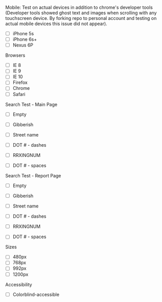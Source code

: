 
Mobile: Test on actual devices in addition to chrome's developer tools (Developer tools showed ghost text and images when scrolling with any touchscreen device. By forking repo to personal account and testing on actual mobile devices this issue did not appear).
- [ ] iPhone 5s
- [ ] iPhone 6s+
- [ ] Nexus 6P

Browsers
- [ ] IE 8
- [ ] IE 9
- [ ] IE 10
- [ ] Firefox
- [ ] Chrome
- [ ] Safari

Search Test - Main Page
- [ ] Empty 
- [ ] Gibberish
- [ ] Street name
- [ ] DOT # - dashes
- [ ] RRXINGNUM
- [ ] DOT # - spaces


Search Test - Report Page
- [ ] Empty 
- [ ] Gibberish
- [ ] Street name
- [ ] DOT # - dashes
- [ ] RRXINGNUM
- [ ] DOT # - spaces


Sizes
- [ ] 480px 
- [ ] 768px
- [ ] 992px
- [ ] 1200px

Accessibility
- [ ] Colorblind-accessible
